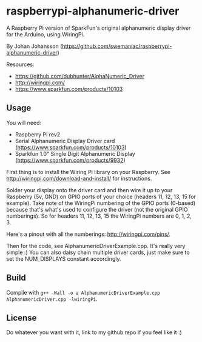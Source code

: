 raspberrypi-alphanumeric-driver
===============================
A Raspberry Pi version of SparkFun's original alphanumeric display driver for the Arduino, using WiringPi.

By Johan Johansson (https://github.com/swemaniac/raspberrypi-alphanumeric-driver)

Resources:

* https://github.com/dubhunter/AlphaNumeric_Driver
* http://wiringpi.com/
* https://www.sparkfun.com/products/10103

Usage
-----
You will need:

* Raspberry Pi rev2
* Serial Alphanumeric Display Driver card (https://www.sparkfun.com/products/10103)
* Sparkfun 1.0" Single Digit Alphanumeric Display (https://www.sparkfun.com/products/9932)

First thing is to install the Wiring Pi library on your Raspberry. See http://wiringpi.com/download-and-install/ for instructions.

Solder your display onto the driver card and then wire it up to your Raspberry (5v, GND) on GPIO ports of your choice (headers 11, 12, 13, 15 for example).
Take note of the WiringPi numbering of the GPIO ports (0-based) because that's what's used to configure the driver (not the original GPIO numberings).
So for headers 11, 12, 13, 15 the WiringPi numbers are 0, 1, 2, 3.

Here's a pinout with all the numberings: http://wiringpi.com/pins/.

Then for the code, see AlphanumericDriverExample.cpp. It's really very simple :)
You can also daisy chain multiple driver cards, just make sure to set the NUM_DISPLAYS constant accordingly.

Build
-----
Compile with `g++ -Wall -o a AlphanumericDriverExample.cpp AlphanumericDriver.cpp -lwiringPi`.

License
-------
Do whatever you want with it, link to my github repo if you feel like it :)